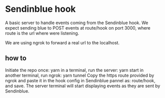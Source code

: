 # Sendinblue hook

A basic server to handle events coming from the Sendinblue hook.
We expect sending blue to POST events at route/hook on port 3000,
where route is the url where were listening.

We are using ngrok to forward a real url to the localhost.

## how to

Initiate the repo once: yarn
in a terminal, run the server: yarn start
in another terminal, run ngrok: yarn tunnel
Copy the https route provided by ngrok and paste it in the hook config in Sendinblue pannel as:
route/hook, and save.
The server terminal will start displaying events as they are sent by Sendinblue.
